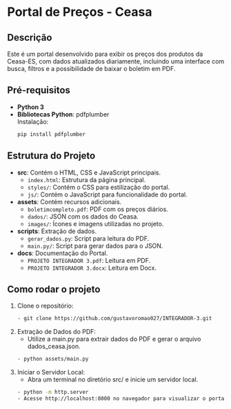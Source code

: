 # Portal de Preços - Ceasa

## Descrição
Este é um portal desenvolvido para exibir os preços dos produtos da Ceasa-ES, com dados atualizados diariamente, incluindo uma interface com busca, filtros e a possibilidade de baixar o boletim em PDF.

## Pré-requisitos
- **Python 3**
- **Bibliotecas Python**: pdfplumber  
  Instalação:
  ```bash
  pip install pdfplumber

## Estrutura do Projeto
- **src**: Contém o HTML, CSS e JavaScript principais.
  - `index.html`: Estrutura da página principal.
  - `styles/`: Contém o CSS para estilização do portal.
  - `js/`: Contém o JavaScript para funcionalidade do portal.
- **assets**: Contém recursos adicionais.
  - `boletimcompleto.pdf`: PDF com os preços diários.
  - `dados/`: JSON com os dados do Ceasa.
  - `images/`: Ícones e imagens utilizadas no projeto.
- **scripts**: Extração de dados.
  - `gerar_dados.py`: Script para leitura do PDF.
  - `main.py/`: Script para gerar dados para o JSON.
- **docs**: Documentação do Portal.
  - `PROJETO INTEGRADOR 3.pdf`: Leitura em PDF.
  - `PROJETO INTEGRADOR 3.docx`: Leitura em Docx.

## Como rodar o projeto
1. Clone o repositório:
   ```bash
   - git clone https://github.com/gustavoromao027/INTEGRADOR-3.git
2. Extração de Dados do PDF:
   - Utilize a main.py para extrair dados do PDF e gerar o arquivo dados_ceasa.json.
   ```bash
   - python assets/main.py
3. Iniciar o Servidor Local:
   - Abra um terminal no diretório src/ e inicie um servidor local.
   ```bash
   - python -m http.server
   - Acesse http://localhost:8000 no navegador para visualizar o portal.


  

